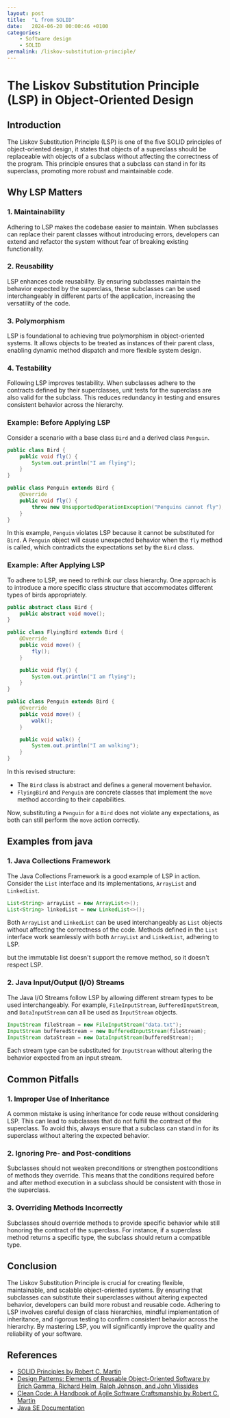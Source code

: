 ```yaml
---
layout: post
title:  "L from SOLID"
date:   2024-06-20 00:00:46 +0100
categories:
    - Software design 
    - SOLID
permalink: /liskov-substitution-principle/
---
```


# The Liskov Substitution Principle (LSP) in Object-Oriented Design

## Introduction

The Liskov Substitution Principle (LSP) is one of the five SOLID principles of object-oriented design, it states that objects of a superclass should be replaceable with objects of a subclass without affecting the correctness of the program. This principle ensures that a subclass can stand in for its superclass, promoting more robust and maintainable code.

## Why LSP Matters

### 1. **Maintainability**
Adhering to LSP makes the codebase easier to maintain. When subclasses can replace their parent classes without introducing errors, developers can extend and refactor the system without fear of breaking existing functionality.

### 2. **Reusability**
LSP enhances code reusability. By ensuring subclasses maintain the behavior expected by the superclass, these subclasses can be used interchangeably in different parts of the application, increasing the versatility of the code.

### 3. **Polymorphism**
LSP is foundational to achieving true polymorphism in object-oriented systems. It allows objects to be treated as instances of their parent class, enabling dynamic method dispatch and more flexible system design.

### 4. **Testability**
Following LSP improves testability. When subclasses adhere to the contracts defined by their superclasses, unit tests for the superclass are also valid for the subclass. This reduces redundancy in testing and ensures consistent behavior across the hierarchy.


### Example: Before Applying LSP

Consider a scenario with a base class `Bird` and a derived class `Penguin`.

```java
public class Bird {
    public void fly() {
        System.out.println("I am flying");
    }
}

public class Penguin extends Bird {
    @Override
    public void fly() {
        throw new UnsupportedOperationException("Penguins cannot fly");
    }
}
```

In this example, `Penguin` violates LSP because it cannot be substituted for `Bird`. A `Penguin` object will cause unexpected behavior when the `fly` method is called, which contradicts the expectations set by the `Bird` class.

### Example: After Applying LSP

To adhere to LSP, we need to rethink our class hierarchy. One approach is to introduce a more specific class structure that accommodates different types of birds appropriately.

```java
public abstract class Bird {
    public abstract void move();
}

public class FlyingBird extends Bird {
    @Override
    public void move() {
        fly();
    }

    public void fly() {
        System.out.println("I am flying");
    }
}

public class Penguin extends Bird {
    @Override
    public void move() {
        walk();
    }

    public void walk() {
        System.out.println("I am walking");
    }
}
```

In this revised structure:
- The `Bird` class is abstract and defines a general movement behavior.
- `FlyingBird` and `Penguin` are concrete classes that implement the `move` method according to their capabilities.

Now, substituting a `Penguin` for a `Bird` does not violate any expectations, as both can still perform the `move` action correctly.

## Examples from java

### 1. **Java Collections Framework**
The Java Collections Framework is a good example of LSP in action. Consider the `List` interface and its implementations, `ArrayList` and `LinkedList`.

```java
List<String> arrayList = new ArrayList<>();
List<String> linkedList = new LinkedList<>();
```

Both `ArrayList` and `LinkedList` can be used interchangeably as `List` objects without affecting the correctness of the code. Methods defined in the `List` interface work seamlessly with both `ArrayList` and `LinkedList`, adhering to LSP.

but the immutable list doesn't support the remove method, so it doesn't respect LSP.

### 2. **Java Input/Output (I/O) Streams**
The Java I/O Streams follow LSP by allowing different stream types to be used interchangeably. For example, `FileInputStream`, `BufferedInputStream`, and `DataInputStream` can all be used as `InputStream` objects.

```java
InputStream fileStream = new FileInputStream("data.txt");
InputStream bufferedStream = new BufferedInputStream(fileStream);
InputStream dataStream = new DataInputStream(bufferedStream);
```

Each stream type can be substituted for `InputStream` without altering the behavior expected from an input stream.

## Common Pitfalls

### 1. **Improper Use of Inheritance**
A common mistake is using inheritance for code reuse without considering LSP. This can lead to subclasses that do not fulfill the contract of the superclass. To avoid this, always ensure that a subclass can stand in for its superclass without altering the expected behavior.

### 2. **Ignoring Pre- and Post-conditions**
Subclasses should not weaken preconditions or strengthen postconditions of methods they override. This means that the conditions required before and after method execution in a subclass should be consistent with those in the superclass.

### 3. **Overriding Methods Incorrectly**
Subclasses should override methods to provide specific behavior while still honoring the contract of the superclass. For instance, if a superclass method returns a specific type, the subclass should return a compatible type.

## Conclusion

The Liskov Substitution Principle is crucial for creating flexible, maintainable, and scalable object-oriented systems. By ensuring that subclasses can substitute their superclasses without altering expected behavior, developers can build more robust and reusable code. Adhering to LSP involves careful design of class hierarchies, mindful implementation of inheritance, and rigorous testing to confirm consistent behavior across the hierarchy. By mastering LSP, you will significantly improve the quality and reliability of your software.

## References
- [SOLID Principles by Robert C. Martin](https://en.wikipedia.org/wiki/SOLID)
- [Design Patterns: Elements of Reusable Object-Oriented Software by Erich Gamma, Richard Helm, Ralph Johnson, and John Vlissides](https://www.goodreads.com/book/show/85009.Design_Patterns)
- [Clean Code: A Handbook of Agile Software Craftsmanship by Robert C. Martin](https://www.goodreads.com/book/show/3735293-clean-code)
- [Java SE Documentation](https://docs.oracle.com/javase/8/docs/api/)